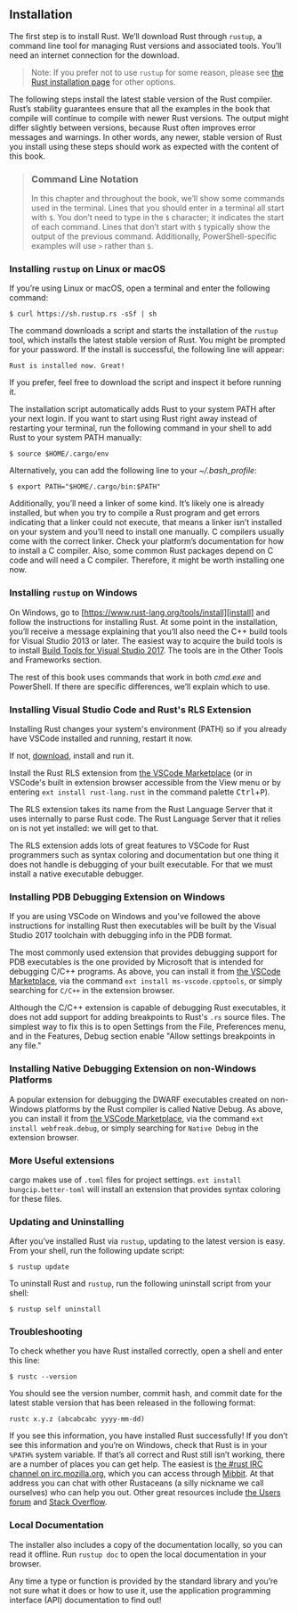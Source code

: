 ## Installation

The first step is to install Rust. We’ll download Rust through `rustup`, a
command line tool for managing Rust versions and associated tools. You’ll need
an internet connection for the download.

> Note: If you prefer not to use `rustup` for some reason, please see [the Rust
> installation page](https://www.rust-lang.org/tools/install) for other options.

The following steps install the latest stable version of the Rust compiler.
Rust’s stability guarantees ensure that all the examples in the book that
compile will continue to compile with newer Rust versions. The output might
differ slightly between versions, because Rust often improves error messages
and warnings. In other words, any newer, stable version of Rust you install
using these steps should work as expected with the content of this book.

> ### Command Line Notation
>
> In this chapter and throughout the book, we’ll show some commands used in the
> terminal. Lines that you should enter in a terminal all start with `$`. You
> don’t need to type in the `$` character; it indicates the start of each
> command. Lines that don’t start with `$` typically show the output of the
> previous command. Additionally, PowerShell-specific examples will use `>`
> rather than `$`.

### Installing `rustup` on Linux or macOS

If you’re using Linux or macOS, open a terminal and enter the following command:

```text
$ curl https://sh.rustup.rs -sSf | sh
```

The command downloads a script and starts the installation of the `rustup`
tool, which installs the latest stable version of Rust. You might be prompted
for your password. If the install is successful, the following line will appear:

```text
Rust is installed now. Great!
```

If you prefer, feel free to download the script and inspect it before running
it.

The installation script automatically adds Rust to your system PATH after your
next login. If you want to start using Rust right away instead of restarting
your terminal, run the following command in your shell to add Rust to your
system PATH manually:

```text
$ source $HOME/.cargo/env
```

Alternatively, you can add the following line to your *~/.bash_profile*:

```text
$ export PATH="$HOME/.cargo/bin:$PATH"
```

Additionally, you’ll need a linker of some kind. It’s likely one is already
installed, but when you try to compile a Rust program and get errors indicating
that a linker could not execute, that means a linker isn’t installed on your
system and you’ll need to install one manually. C compilers usually come with
the correct linker. Check your platform’s documentation for how to install a C
compiler. Also, some common Rust packages depend on C code and will need a C
compiler. Therefore, it might be worth installing one now.

### Installing `rustup` on Windows

On Windows, go to [https://www.rust-lang.org/tools/install][install] and follow
the instructions for installing Rust. At some point in the installation, you’ll
receive a message explaining that you’ll also need the C++ build tools for
Visual Studio 2013 or later. The easiest way to acquire the build tools is to
install [Build Tools for Visual Studio 2017][visualstudio]. The tools are in
the Other Tools and Frameworks section.

[install]: https://www.rust-lang.org/tools/install
[visualstudio]: https://www.visualstudio.com/downloads/#build-tools-for-visual-studio-2017

The rest of this book uses commands that work in both *cmd.exe* and PowerShell.
If there are specific differences, we’ll explain which to use.

### Installing Visual Studio Code and Rust's RLS Extension

Installing Rust changes your system's environment (PATH) so if you already have 
VSCode installed and running, restart it now.

If not, [download][visualstudiocode], install and run it.

Install the Rust RLS extension from [the VSCode Marketplace][rlsextmarketplace]
  (or in VSCode's built in extension browser accessible from the View menu or 
   by entering `ext install rust-lang.rust` in the command palette <kbd>Ctrl</kbd>+<kbd>P</kbd>).

The RLS extension takes its name from the Rust Language Server that it uses
internally to parse Rust code. The Rust Language Server that it relies on is
not yet installed: we will get to that.

The RLS extension adds lots of great features to VSCode for Rust programmers 
such as syntax coloring and documentation but one thing it does not handle is 
debugging of your built executable. For that we must install a native 
executable debugger.

[visualstudiocode]: https://code.visualstudio.com/
[rlsextmarketplace]: https://marketplace.visualstudio.com/items?itemName=rust-lang.rust

### Installing PDB Debugging Extension on Windows

If you are using VSCode on Windows and you've followed the above instructions for 
installing Rust then executables will be built by the Visual Studio 2017 toolchain 
with debugging info in the PDB format.

The most commonly used extension that provides debugging support for PDB
executables is the one provided by Microsoft that is intended for debugging C/C++
programs. As above, you can install it from [the VSCode Marketplace][cpptoolsextmarketplace], 
via the command `ext install ms-vscode.cpptools`, or simply searching for `C/C++` 
in the extension browser.

Although the C/C++ extension is capable of debugging Rust executables, it does 
not add support for adding breakpoints to Rust's `.rs` source files.
The simplest way to fix this is to open Settings from the File, Preferences 
menu, and in the Features, Debug section enable "Allow settings breakpoints in 
any file."

[cpptoolsextmarketplace]: https://marketplace.visualstudio.com/items?itemName=ms-vscode.cpptools

### Installing Native Debugging Extension on non-Windows Platforms

A popular extension for debugging the DWARF executables created on non-Windows platforms
by the Rust compiler is called Native Debug. As above, you can install it from 
[the VSCode Marketplace][webfreakextmarketplace], via the command `ext install webfreak.debug`, 
or simply searching for `Native Debug` in the extension browser.

[webfreakextmarketplace]: https://marketplace.visualstudio.com/items?itemName=webfreak.debug

### More Useful extensions

cargo makes use of `.toml` files for project settings. 
`ext install bungcip.better-toml` will install an extension that provides 
syntax coloring for these files.

### Updating and Uninstalling

After you’ve installed Rust via `rustup`, updating to the latest version is
easy. From your shell, run the following update script:

```text
$ rustup update
```

To uninstall Rust and `rustup`, run the following uninstall script from your
shell:

```text
$ rustup self uninstall
```

### Troubleshooting

To check whether you have Rust installed correctly, open a shell and enter this
line:

```text
$ rustc --version
```

You should see the version number, commit hash, and commit date for the latest
stable version that has been released in the following format:

```text
rustc x.y.z (abcabcabc yyyy-mm-dd)
```

If you see this information, you have installed Rust successfully! If you don’t
see this information and you’re on Windows, check that Rust is in your `%PATH%`
system variable. If that’s all correct and Rust still isn’t working, there are
a number of places you can get help. The easiest is [the #rust IRC channel on
irc.mozilla.org][irc]<!-- ignore -->, which you can access through
[Mibbit][mibbit]. At that address you can chat with other Rustaceans (a silly
nickname we call ourselves) who can help you out. Other great resources include
[the Users forum][users] and [Stack Overflow][stackoverflow].

[irc]: irc://irc.mozilla.org/#rust
[mibbit]: http://chat.mibbit.com/?server=irc.mozilla.org&channel=%23rust
[users]: https://users.rust-lang.org/
[stackoverflow]: http://stackoverflow.com/questions/tagged/rust

### Local Documentation

The installer also includes a copy of the documentation locally, so you can
read it offline. Run `rustup doc` to open the local documentation in your
browser.

Any time a type or function is provided by the standard library and you’re not
sure what it does or how to use it, use the application programming interface
(API) documentation to find out!
